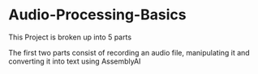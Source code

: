 # Audio-Processing-Basics

This Project is broken up into 5 parts


The first two parts consist of recording an audio file, manipulating it and converting it into text using AssemblyAI
